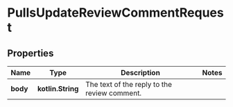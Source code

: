 
# PullsUpdateReviewCommentRequest

## Properties
Name | Type | Description | Notes
------------ | ------------- | ------------- | -------------
**body** | **kotlin.String** | The text of the reply to the review comment. | 



